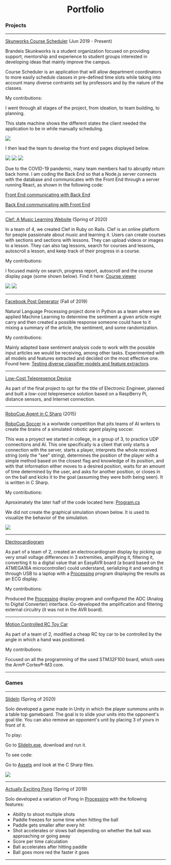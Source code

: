 <div align="center"> <h1> Portfolio </h1> </div>

### Projects

---

[Skunworks Course Scheduler](https://github.com/brandeis-skunkworks/course-scheduling/tree/master/Vagrant) (Jun 2019 - Present)

Brandeis Skunkworks is a student organization focused on providing support, mentorship and experience to student groups interested in developing ideas that mainly improve the campus.

Course Scheduler is an application that will allow department coordinators to more easily schedule classes in pre-defined time slots while taking into account many diverse contraints set by professors and by the nature of the classes.

My contributions:

I went through all stages of the project, from ideation, to team building, to planning.

This state machine shows the different states the client needed the application to be in while manually scheduling.

<img src="images/scheduler-state-machine.jpg?raw=true"/>

I then lead the team to develop the front end pages displayed below.

<img src="images/schedulerA.png?raw=true"/>

<img src="images/schedulerB.png?raw=true"/>

<img src="images/scheduler-home.png?raw=true"/>

Due to the COVID-19 pandemic, many team members had to abruptly return back home. I am coding the Back End so that a Node.js server connects with the database and communicates with the Front End through a server running React, as shown in the following code:

[Front End communicating with Back End](https://github.com/brandeis-skunkworks/course-scheduling/blob/manual-scheduling-front-end/scheduling-app/src/App.js)

[Back End communicating with Front End](https://github.com/brandeis-skunkworks/course-scheduling/blob/manual-scheduling-front-end/api/app.js)

---

[Clef: A Music Learning Website](https://github.com/jufer002/clef) (Spring of 2020)

In a  team of 4, we created Clef in Ruby on Rails. Clef is an online platform for people passionate about music and learning it. Users can create courses with sections and sections with lessons. They can upload videos or images to a lesson. They can also tag lessons, search for courses and lessons, autoscroll a lesson, and keep track of their progress in a course.

My contributions:

I focused mainly on search, progress report, autoscroll and the course display page (some shown below). Find it here: [Course viewer](https://github.com/jufer002/clef/blob/master/app/views/courses/_course_viewer.html.erb)

<img src="images/clef.png?raw=true"/>

<img src="images/user-page.png?raw=true"/>

---

[Facebook Post Generator](https://github.com/fernandoaestrella/nlp-final-project) (Fall of 2019)

Natural Language Processing project done in Python as a team where we applied Machine Learning to determine the sentiment a given article might carry and then created a possible response someone could have to it mixing a summary of the article, the sentiment, and some randomization.

My contributions:

Mainly adapted base sentiment analysis code to work with the possible input articles we would be receiving, among other tasks. Experimented with all models and features extracted and decided on the most effective one. Found here: [Testing diverse classifier models and feature extractors](https://github.com/fernandoaestrella/nlp-final-project/blob/master/all_together_e.py).

---

[Low-Cost Telepresence Device]()

As part of the final project to opt for the title of Electronic Engineer, planned and built a low-cost telepresence solution based on a RaspBerry Pi, distance sensors, and Internet connection. 

---

[RoboCup Agent in C Sharp](https://github.com/fernandoaestrella/RoboCup-Agent-in-CSharp) (2015)

[RoboCup Soccer](https://www.robocup.org/leagues/24) is a worlwide competition that pits teams of AI writers to create the brains of a simulated robotic agent playing soccer.

This was a proyect we started in college, in a group of 3, to practice UDP connections and AI. This one specifically is a client that only starts a connection with the server, starts a player, interprets the whole received string (only the "see" string), determines the position of the player with a simple method based on the closest flag and knowledge of its position, and with that information either moves to a desired position, waits for an amount of time determined by the user, and asks for another position, or closes in on the ball and kicks it to the goal (assuming they were both being seen). It is written in C Sharp.

My contributions:

Aproximately the later half of the code located here: [Program.cs](https://github.com/fernandoaestrella/RoboCup-Agent-in-CSharp/blob/master/RoboCup%20Agent/RoboCup%20Agent/Program.cs)

We did not create the graphical simulation shown below. It is used to visualize the behavior of the simulation.

<img src="images/robocup.jpg?raw=true"/>

---

[Electrocardiogram]()

As part of a team of 2, created an electrocardiogram display by picking up very small voltage differences in 3 extremities, amplifying it, filtering it, converting it to a digital value that an EasyAVR board (a board based on the ATMEGA16A microcontroller) could understand, serializing it and sending it through USB to a laptop with a [Processing](https://processing.org/) program displaying the results as an ECG display.

My contributions:

Produced the [Processing](https://processing.org/) display program and configured the ADC (Analog to Digital Converter) interface. Co-developed the amplification and filtering external circuitry (it was not in the AVR board).

---

[Motion Controlled RC Toy Car]()

As part of a team of 2, modified a cheap RC toy car to be controlled by the angle in which a hand was positioned.

My contributions:

Focused on all the programming of the used STM32F100 board, which uses the Arm® Cortex®-M3 core.

---

### Games

---

[SlideIn](https://github.com/fernandoaestrella/SlideIn) (Spring of 2020)

Solo developed a game made in Unity in which the player summons units in a table top gameboard. The goal is to slide your units into the opponent's goal tile. You can also remove an opponent's unit by placing 3 of yours in front of it.

To play:

Go to [SlideIn.exe](https://github.com/fernandoaestrella/SlideIn/blob/master/SlideIn.exe), download and run it.

To see code:

Go to [Assets](https://github.com/fernandoaestrella/SlideIn/tree/master/Assets) and look at the C Sharp files.

<img src="images/slide-in-image.png?raw=true"/>

---
[Actually Exciting Pong](https://github.com/fernandoaestrella/Actually-Exciting-Pong) (Spring of 2019)

Solo developed a variation of Pong in [Processing](https://processing.org/) with the following features:
- Ability to shoot multiple shots
- Paddle freezes for some time when hitting the ball
- Paddle gets smaller after every hit
- Shot accelerates or slows ball depending on whether the ball was approaching or going away
- Score per time calculation
- Ball accelerates after hitting paddle
- Ball goes more red the faster it goes

---
